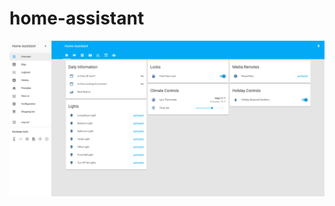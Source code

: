 # home-assistant
![Image of Home Assistant](https://github.com/galacticat/home-assistant/blob/master/screenshots/Home%20Assistant_12_40_18.png)
